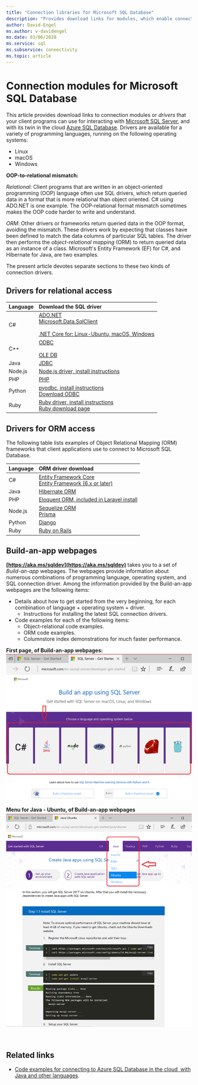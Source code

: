 ```yaml
---
title: "Connection libraries for Microsoft SQL Database"
description: "Provides download links for modules, which enable connection to Microsoft SQL Server and Azure SQL Database, from a variety of client programming languages."
author: David-Engel
ms.author: v-davidengel
ms.date: 03/06/2020
ms.service: sql
ms.subservice: connectivity
ms.topic: article
---
```

# Connection modules for Microsoft SQL Database

This article provides download links to connection modules or *drivers* that your client programs can use for interacting with [Microsoft SQL Server](../relational-databases/databases/databases.md), and with its twin in the cloud [Azure SQL Database](/azure/sql-database/). Drivers are available for a variety of programming languages, running on the following operating systems:

- Linux
- macOS
- Windows

**OOP-to-relational mismatch:**

*Relational*: Client programs that are written in an object-oriented programming (OOP) language often use SQL drivers, which return queried data in a format that is more relational than object oriented. C# using ADO.NET is one example. The OOP-relational format mismatch sometimes makes the OOP code harder to write and understand.

*ORM*: Other drivers or frameworks return queried data in the OOP format, avoiding the mismatch. These drivers work by expecting that classes have been defined to match the data columns of particular SQL tables. The driver then performs the *object-relational mapping* (ORM) to return queried data as an instance of a class. Microsoft's Entity Framework (EF) for C#, and Hibernate for Java, are two examples.

The present article devotes separate sections to these two kinds of connection drivers.

<a name="anchor-20-drivers-relational-access" />

## Drivers for relational access

| Language | Download the SQL driver |
| :------- | :---------------------- |
| C# | [ADO.NET](https://www.microsoft.com/net/download/)<br />[Microsoft.Data.SqlClient](https://www.nuget.org/packages/Microsoft.Data.SqlClient/)<br /><br />[.NET Core for: Linux-Ubuntu, macOS, Windows](https://dotnet.microsoft.com/download) |
| C++ | [ODBC](./odbc/download-odbc-driver-for-sql-server.md)<br /><br />[OLE DB](./oledb/download-oledb-driver-for-sql-server.md) |
| Java | [JDBC](./jdbc/download-microsoft-jdbc-driver-for-sql-server.md) |
| Node.js | [Node.js driver, install instructions](./node-js/step-1-configure-development-environment-for-node-js-development.md) |
| PHP | [PHP](./php/download-drivers-php-sql-server.md) |
| Python | [pyodbc, install instructions](./python/pyodbc/step-1-configure-development-environment-for-pyodbc-python-development.md)<br />[Download ODBC](./odbc/download-odbc-driver-for-sql-server.md) |
| Ruby | [Ruby driver, install instructions](./ruby/step-1-configure-development-environment-for-ruby-development.md)<br />[Ruby download page](https://rubyinstaller.org/downloads/) |

<a name="anchor-40-drivers-orm-access" />

## Drivers for ORM access

The following table lists examples of Object Relational Mapping (ORM) frameworks that client applications use to connect to Microsoft SQL Database.

| Language | ORM driver download |
| :------- | :------------------ |
| C# | [Entity Framework Core](/ef/core/)<br />[Entity Framework (6.x or later)](/ef/) |
| Java | [Hibernate ORM](https://hibernate.org/orm)|
| PHP | [Eloquent ORM, included in Laravel install](https://laravel.com/docs/) |
| Node.js | [Sequelize ORM](https://sequelize.org/)<br/>[Prisma](https://www.prisma.io/) |
| Python | [Django](https://www.djangoproject.com/) |
| Ruby | [Ruby on Rails](https://rubyonrails.org/) |

<a name="anchor-60-build-an-app-webpages" />

## Build-an-app webpages

**[https://aka.ms/sqldev](https://aka.ms/sqldev)** takes you to a set of *Build-an-app* webpages. The webpages provide information about numerous combinations of programming language, operating system, and SQL connection driver. Among the information provided by the Build-an-app webpages are the following items:

- Details about how to get started from the very beginning, for each combination of language + operating system + driver.
  - Instructions for installing the latest SQL connection drivers.
- Code examples for each of the following items:
  - Object-relational code examples.
  - ORM code examples.
  - Columnstore index demonstrations for much faster performance.

**First page, of Build-an-app webpages:**  
![Build-an-app webpages, first page screenshot](media/homepage-sql-connection-drivers/gm-aka-ms-sqldev-choose-language-g21.png)

**Menu for Java - Ubuntu, of Build-an-app webpages**  
![Build-an-app webpages, menu Java Ubuntu](media/homepage-sql-connection-drivers/gm-aka-ms-sqldev-java-ubuntu-c31.png)

&nbsp;

## Related links

- [Code examples for connecting to Azure SQL Database in the cloud, with Java and other languages](/azure/sql-database/sql-database-connect-query-java).

<!--
Image references, **obsolete** markdown syntax alternative:

![Build-an-app webpages, first page screenshot][image-ref-163-buildanapp-webpages-first-page]
![Build-an-app webpages, menu Java Ubuntu][image-ref-167-buildanapp-webpages-menu-java-ubuntu]

[image-ref-163-buildanapp-webpages-first-page]: ./media/homepage-sql-connection-drivers/gm-aka-ms-sqldev-choose-language-g21.png
[image-ref-167-buildanapp-webpages-menu-java-ubuntu]: ./media/homepage-sql-connection-drivers/gm-aka-ms-sqldev-java-ubuntu-c31.png
-->
